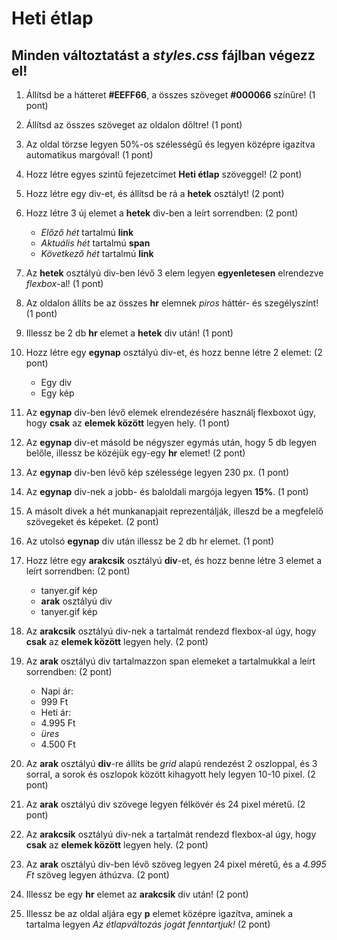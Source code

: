 # Heti étlap 
## Minden változtatást a *styles.css* fájlban végezz el!

1. Állítsd be a hátteret **#EEFF66**, a összes szöveget **#000066** színűre! (1 pont)
2. Állítsd az összes szöveget az oldalon dőltre! (1 pont)
3. Az oldal törzse legyen 50%-os szélességű és legyen középre igazítva automatikus margóval! (1 pont)
4. Hozz létre egyes szintű fejezetcímet **Heti étlap** szöveggel! (2 pont)
5. Hozz létre egy div-et, és állítsd be rá a **hetek** osztályt! (2 pont)
6. Hozz létre 3 új elemet a **hetek** div-ben a leírt sorrendben: (2 pont)
    - *Előző hét* tartalmú **link**
    - *Aktuális hét* tartalmú **span**
    - *Következő hét* tartalmú **link**

7. Az **hetek** osztályú div-ben lévő 3 elem legyen **egyenletesen** elrendezve *flexbox*-al! (1 pont)
8. Az oldalon állíts be az összes **hr** elemnek *piros* háttér- és szegélyszínt! (1 pont)
9. Illessz be 2 db **hr** elemet a **hetek** div után! (1 pont)
10. Hozz létre egy **egynap** osztályú div-et, és hozz benne létre 2 elemet: (2 pont)
    - Egy div
    - Egy kép
11. Az **egynap** div-ben lévő elemek elrendezésére használj flexboxot úgy, hogy **csak** az **elemek között** legyen hely. (1 pont)
12. Az **egynap** div-et másold be négyszer egymás után, hogy 5 db legyen belőle, illessz be közéjük egy-egy **hr** elemet! (2 pont)
13. Az **egynap** div-ben lévő kép szélessége legyen 230 px. (1 pont)
14. Az **egynap** div-nek a jobb- és baloldali margója legyen **15%**.  (1 pont)
15. A másolt divek a hét munkanapjait reprezentálják, illeszd be a megfelelő szövegeket és képeket. (2 pont) 
16. Az utolsó **egynap** div után illessz be 2 db hr elemet. (1 pont)
17. Hozz létre egy **arakcsik** osztályú **div**-et, és hozz benne létre 3 elemet a leírt sorrendben: (2 pont)
    - tanyer.gif kép
    - **arak** osztályú div
    - tanyer.gif kép
18. Az **arakcsik** osztályú div-nek a tartalmát rendezd flexbox-al úgy, hogy **csak** az **elemek között** legyen hely. (2 pont)
19. Az **arak** osztályú div tartalmazzon span elemeket a tartalmukkal a leírt sorrendben: (2 pont)
    - Napi ár:
    - 999 Ft
    - Heti ár:
    - 4.995 Ft
    - *üres*
    - 4.500 Ft

20. Az **arak** osztályú **div**-re állíts be *grid* alapú rendezést 2 oszloppal, és 3 sorral, a sorok és oszlopok között kihagyott hely legyen 10-10 pixel. (2 pont)
21. Az **arak** osztályú div szövege legyen félkövér és 24 pixel méretű. (2 pont)
22. Az **arakcsik** osztályú div-nek a tartalmát rendezd flexbox-al úgy, hogy **csak** az **elemek között** legyen hely. (2 pont)
23. Az **arak** osztályú div-ben lévő szöveg legyen 24 pixel méretű, és a *4.995 Ft* szöveg legyen áthúzva. (2 pont)
24. Illessz be egy **hr** elemet az **arakcsik** div után! (2 pont)
25. Illessz be az oldal aljára egy **p** elemet középre igazítva, aminek a tartalma legyen *Az étlapváltozás jogát fenntartjuk!* (2 pont)